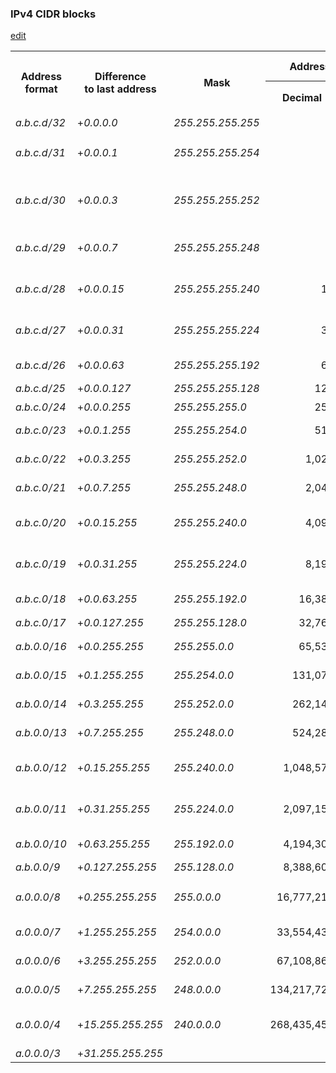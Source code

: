 <div class="mw-heading mw-heading3"><h3 id="IPv4_CIDR_blocks">IPv4 CIDR blocks</h3><span class="mw-editsection">
<a role="button" href="https://en.m.wikipedia.org/w/index.php?title=Classless_Inter-Domain_Routing&amp;action=edit&amp;section=6" title="Edit section: IPv4 CIDR blocks" class="cdx-button cdx-button--size-large cdx-button--fake-button cdx-button--fake-button--enabled cdx-button--icon-only cdx-button--weight-quiet ">
    <span class="minerva-icon minerva-icon--edit"></span>
<span>edit</span>
</a>

</span>

</div>
<table class="wikitable">
<tbody><tr>
<th rowspan="2">Address<br>format
</th>
<th rowspan="2">Difference<br>to last address
</th>
<th rowspan="2">Mask
</th>
<th colspan="2">Addresses
</th>
<th rowspan="2">Relative<br>to class<br>A, B, C
</th>
<th rowspan="2">Restrictions<br>on <i>a</i>, <i>b</i>, <i>c</i> and <i>d</i><br><small>(0..255 unless noted)</small>
</th>
<th rowspan="2">Typical use
</th></tr>
<tr>
<th>Decimal
</th>
<th>2<sup><i>n</i></sup>
</th></tr>
<tr>
<td><i><span class="ipaddr"><span style="padding-right: 1px;">a.b.c.d</span><span style="padding-right: 1px;">/</span><span style="padding-right: 1px;">32</span></span></i>
</td>
<td>+<i><span class="ipaddr"><span style="padding-right: 1px;">0.0.0.0</span></span></i>
</td>
<td><i><span class="ipaddr"><span style="padding-right: 1px;">255.255.255.255</span></span></i>
</td>
<td style="text-align:right;">1
</td>
<td style="text-align:right;">2<sup>0</sup>
</td>
<td style="text-align:right;"><span class="frac"><span class="num">1</span>⁄<span class="den">256</span></span> C
</td>
<td>
</td>
<td>Host route
</td></tr>
<tr>
<td><i><span class="ipaddr"><span style="padding-right: 1px;">a.b.c.d</span><span style="padding-right: 1px;">/</span><span style="padding-right: 1px;">31</span></span></i>
</td>
<td>+<i><span class="ipaddr"><span style="padding-right: 1px;">0.0.0.1</span></span></i>
</td>
<td><i><span class="ipaddr"><span style="padding-right: 1px;">255.255.255.254</span></span></i>
</td>
<td style="text-align:right;">2
</td>
<td style="text-align:right;">2<sup>1</sup>
</td>
<td style="text-align:right;"><link rel="mw-deduplicated-inline-style" href="mw-data:TemplateStyles:r1154941027"><span class="frac"><span class="num">1</span>⁄<span class="den">128</span></span> C
</td>
<td><i>d</i> = 0 ... (2<i>n</i>) ... 254
</td>
<td>Point-to-point links (<link rel="mw-deduplicated-inline-style" href="mw-data:TemplateStyles:r1238218222"><a href="https://en.m.wikipedia.org/wiki/RFC_(identifier)" class="mw-redirect" title="RFC (identifier)">RFC</a>&nbsp;<a rel="nofollow" class="external text" href="https://datatracker.ietf.org/doc/html/rfc3021">3021</a>)
</td></tr>
<tr>
<td><i><span class="ipaddr"><span style="padding-right: 1px;">a.b.c.d</span><span style="padding-right: 1px;">/</span><span style="padding-right: 1px;">30</span></span></i>
</td>
<td>+<i><span class="ipaddr"><span style="padding-right: 1px;">0.0.0.3</span></span></i>
</td>
<td><i><span class="ipaddr"><span style="padding-right: 1px;">255.255.255.252</span></span></i>
</td>
<td style="text-align:right;">4
</td>
<td style="text-align:right;">2<sup>2</sup>
</td>
<td style="text-align:right;"><link rel="mw-deduplicated-inline-style" href="mw-data:TemplateStyles:r1154941027"><span class="frac"><span class="num">1</span>⁄<span class="den">64</span></span> C
</td>
<td><i>d</i> = 0 ... (4<i>n</i>) ... 252
</td>
<td><span class="nowrap">Point-to-point links (glue network)</span>
</td></tr>
<tr>
<td><i><span class="ipaddr"><span style="padding-right: 1px;">a.b.c.d</span><span style="padding-right: 1px;">/</span><span style="padding-right: 1px;">29</span></span></i>
</td>
<td>+<i><span class="ipaddr"><span style="padding-right: 1px;">0.0.0.7</span></span></i>
</td>
<td><i><span class="ipaddr"><span style="padding-right: 1px;">255.255.255.248</span></span></i>
</td>
<td style="text-align:right;">8
</td>
<td style="text-align:right;">2<sup>3</sup>
</td>
<td style="text-align:right;"><link rel="mw-deduplicated-inline-style" href="mw-data:TemplateStyles:r1154941027"><span class="frac"><span class="num">1</span>⁄<span class="den">32</span></span> C
</td>
<td><i>d</i> = 0 ... (8<i>n</i>) ... 248
</td>
<td>Smallest multi-host network
</td></tr>
<tr>
<td><i><span class="ipaddr"><span style="padding-right: 1px;">a.b.c.d</span><span style="padding-right: 1px;">/</span><span style="padding-right: 1px;">28</span></span></i>
</td>
<td>+<i><span class="ipaddr"><span style="padding-right: 1px;">0.0.0.15</span></span></i>
</td>
<td><i><span class="ipaddr"><span style="padding-right: 1px;">255.255.255.240</span></span></i>
</td>
<td style="text-align:right;">16
</td>
<td style="text-align:right;">2<sup>4</sup>
</td>
<td style="text-align:right;"><link rel="mw-deduplicated-inline-style" href="mw-data:TemplateStyles:r1154941027"><span class="frac"><span class="num">1</span>⁄<span class="den">16</span></span> C
</td>
<td><i>d</i> = 0 ... (16<i>n</i>) ... 240
</td>
<td rowspan="3">Small <a href="https://en.m.wikipedia.org/wiki/LAN" class="mw-redirect" title="LAN">LAN</a>
</td></tr>
<tr>
<td><i><span class="ipaddr"><span style="padding-right: 1px;">a.b.c.d</span><span style="padding-right: 1px;">/</span><span style="padding-right: 1px;">27</span></span></i>
</td>
<td>+<i><span class="ipaddr"><span style="padding-right: 1px;">0.0.0.31</span></span></i>
</td>
<td><i><span class="ipaddr"><span style="padding-right: 1px;">255.255.255.224</span></span></i>
</td>
<td style="text-align:right;">32
</td>
<td style="text-align:right;">2<sup>5</sup>
</td>
<td style="text-align:right;"><link rel="mw-deduplicated-inline-style" href="mw-data:TemplateStyles:r1154941027"><span class="frac"><span class="num">1</span>⁄<span class="den">8</span></span> C
</td>
<td><i>d</i> = 0 ... (32<i>n</i>) ... 224
</td></tr>
<tr>
<td><i><span class="ipaddr"><span style="padding-right: 1px;">a.b.c.d</span><span style="padding-right: 1px;">/</span><span style="padding-right: 1px;">26</span></span></i>
</td>
<td>+<i><span class="ipaddr"><span style="padding-right: 1px;">0.0.0.63</span></span></i>
</td>
<td><i><span class="ipaddr"><span style="padding-right: 1px;">255.255.255.192</span></span></i>
</td>
<td style="text-align:right;">64
</td>
<td style="text-align:right;">2<sup>6</sup>
</td>
<td style="text-align:right;"><link rel="mw-deduplicated-inline-style" href="mw-data:TemplateStyles:r1154941027"><span class="frac"><span class="num">1</span>⁄<span class="den">4</span></span> C
</td>
<td><i>d</i> = 0, 64, 128, 192
</td></tr>
<tr>
<td><i><span class="ipaddr"><span style="padding-right: 1px;">a.b.c.d</span><span style="padding-right: 1px;">/</span><span style="padding-right: 1px;">25</span></span></i>
</td>
<td>+<i><span class="ipaddr"><span style="padding-right: 1px;">0.0.0.127</span></span></i>
</td>
<td><i><span class="ipaddr"><span style="padding-right: 1px;">255.255.255.128</span></span></i>
</td>
<td style="text-align:right;">128
</td>
<td style="text-align:right;">2<sup>7</sup>
</td>
<td style="text-align:right;"><link rel="mw-deduplicated-inline-style" href="mw-data:TemplateStyles:r1154941027"><span class="frac"><span class="num">1</span>⁄<span class="den">2</span></span> C
</td>
<td><i>d</i> = 0, 128
</td>
<td rowspan="2">Large <a href="https://en.m.wikipedia.org/wiki/LAN" class="mw-redirect" title="LAN">LAN</a>
</td></tr>
<tr>
<td><i><span class="ipaddr"><span style="padding-right: 1px;">a.b.c.0</span><span style="padding-right: 1px;">/</span><span style="padding-right: 1px;">24</span></span></i>
</td>
<td>+<i><span class="ipaddr"><span style="padding-right: 1px;">0.0.0.255</span></span></i>
</td>
<td><i><span class="ipaddr"><span style="padding-right: 1px;">255.255.255.0</span></span></i>
</td>
<td style="text-align:right;">256
</td>
<td style="text-align:right;">2<sup>8</sup>
</td>
<td style="text-align:right;">1 C
</td>
<td>
</td></tr>
<tr>
<td><i><span class="ipaddr"><span style="padding-right: 1px;">a.b.c.0</span><span style="padding-right: 1px;">/</span><span style="padding-right: 1px;">23</span></span></i>
</td>
<td>+<i><span class="ipaddr"><span style="padding-right: 1px;">0.0.1.255</span></span></i>
</td>
<td><i><span class="ipaddr"><span style="padding-right: 1px;">255.255.254.0</span></span></i>
</td>
<td style="text-align:right;">512
</td>
<td style="text-align:right;">2<sup>9</sup>
</td>
<td style="text-align:right;">2 C
</td>
<td><i>c</i> = 0 ... (2<i>n</i>) ... 254
</td>
<td>
</td></tr>
<tr>
<td><i><span class="ipaddr"><span style="padding-right: 1px;">a.b.c.0</span><span style="padding-right: 1px;">/</span><span style="padding-right: 1px;">22</span></span></i>
</td>
<td>+<i><span class="ipaddr"><span style="padding-right: 1px;">0.0.3.255</span></span></i>
</td>
<td><i><span class="ipaddr"><span style="padding-right: 1px;">255.255.252.0</span></span></i>
</td>
<td style="text-align:right;">1,024
</td>
<td style="text-align:right;">2<sup>10</sup>
</td>
<td style="text-align:right;">4 C
</td>
<td><i>c</i> = 0 ... (4<i>n</i>) ... 252
</td>
<td>Small business
</td></tr>
<tr>
<td><i><span class="ipaddr"><span style="padding-right: 1px;">a.b.c.0</span><span style="padding-right: 1px;">/</span><span style="padding-right: 1px;">21</span></span></i>
</td>
<td>+<i><span class="ipaddr"><span style="padding-right: 1px;">0.0.7.255</span></span></i>
</td>
<td><i><span class="ipaddr"><span style="padding-right: 1px;">255.255.248.0</span></span></i>
</td>
<td style="text-align:right;">2,048
</td>
<td style="text-align:right;">2<sup>11</sup>
</td>
<td style="text-align:right;">8 C
</td>
<td><i>c</i> = 0 ... (8<i>n</i>) ... 248
</td>
<td rowspan="2">Small <a href="https://en.m.wikipedia.org/wiki/ISP" class="mw-redirect" title="ISP">ISP</a>/ large business
</td></tr>
<tr>
<td><i><span class="ipaddr"><span style="padding-right: 1px;">a.b.c.0</span><span style="padding-right: 1px;">/</span><span style="padding-right: 1px;">20</span></span></i>
</td>
<td>+<i><span class="ipaddr"><span style="padding-right: 1px;">0.0.15.255</span></span></i>
</td>
<td><i><span class="ipaddr"><span style="padding-right: 1px;">255.255.240.0</span></span></i>
</td>
<td style="text-align:right;">4,096
</td>
<td style="text-align:right;">2<sup>12</sup>
</td>
<td style="text-align:right;">16 C
</td>
<td><i>c</i> = 0 ... (16<i>n</i>) ... 240
</td></tr>
<tr>
<td><i><span class="ipaddr"><span style="padding-right: 1px;">a.b.c.0</span><span style="padding-right: 1px;">/</span><span style="padding-right: 1px;">19</span></span></i>
</td>
<td>+<i><span class="ipaddr"><span style="padding-right: 1px;">0.0.31.255</span></span></i>
</td>
<td><i><span class="ipaddr"><span style="padding-right: 1px;">255.255.224.0</span></span></i>
</td>
<td style="text-align:right;">8,192
</td>
<td style="text-align:right;">2<sup>13</sup>
</td>
<td style="text-align:right;">32 C
</td>
<td><i>c</i> = 0 ... (32<i>n</i>) ... 224
</td>
<td rowspan="3"><a href="https://en.m.wikipedia.org/wiki/ISP" class="mw-redirect" title="ISP">ISP</a>/ large business
</td></tr>
<tr>
<td><i><span class="ipaddr"><span style="padding-right: 1px;">a.b.c.0</span><span style="padding-right: 1px;">/</span><span style="padding-right: 1px;">18</span></span></i>
</td>
<td>+<i><span class="ipaddr"><span style="padding-right: 1px;">0.0.63.255</span></span></i>
</td>
<td><i><span class="ipaddr"><span style="padding-right: 1px;">255.255.192.0</span></span></i>
</td>
<td style="text-align:right;">16,384
</td>
<td style="text-align:right;">2<sup>14</sup>
</td>
<td style="text-align:right;">64 C
</td>
<td><i>c</i> = 0, 64, 128, 192
</td></tr>
<tr>
<td><i><span class="ipaddr"><span style="padding-right: 1px;">a.b.c.0</span><span style="padding-right: 1px;">/</span><span style="padding-right: 1px;">17</span></span></i>
</td>
<td>+<i><span class="ipaddr"><span style="padding-right: 1px;">0.0.127.255</span></span></i>
</td>
<td><i><span class="ipaddr"><span style="padding-right: 1px;">255.255.128.0</span></span></i>
</td>
<td style="text-align:right;">32,768
</td>
<td style="text-align:right;">2<sup>15</sup>
</td>
<td style="text-align:right;">128 C
</td>
<td><i>c</i> = 0, 128
</td></tr>
<tr>
<td><i><span class="ipaddr"><span style="padding-right: 1px;">a.b.0.0</span><span style="padding-right: 1px;">/</span><span style="padding-right: 1px;">16</span></span></i>
</td>
<td>+<i><span class="ipaddr"><span style="padding-right: 1px;">0.0.255.255</span></span></i>
</td>
<td><i><span class="ipaddr"><span style="padding-right: 1px;">255.255.0.0</span></span></i>
</td>
<td style="text-align:right;">65,536
</td>
<td style="text-align:right;">2<sup>16</sup>
</td>
<td style="text-align:right;">256 C = B
</td>
<td>
</td>
<td>
</td></tr>
<tr>
<td><i><span class="ipaddr"><span style="padding-right: 1px;">a.b.0.0</span><span style="padding-right: 1px;">/</span><span style="padding-right: 1px;">15</span></span></i>
</td>
<td>+<i><span class="ipaddr"><span style="padding-right: 1px;">0.1.255.255</span></span></i>
</td>
<td><i><span class="ipaddr"><span style="padding-right: 1px;">255.254.0.0</span></span></i>
</td>
<td style="text-align:right;">131,072
</td>
<td style="text-align:right;">2<sup>17</sup>
</td>
<td style="text-align:right;">2 B
</td>
<td><i>b</i> = 0 ... (2<i>n</i>) ... 254
</td>
<td>
</td></tr>
<tr>
<td><i><span class="ipaddr"><span style="padding-right: 1px;">a.b.0.0</span><span style="padding-right: 1px;">/</span><span style="padding-right: 1px;">14</span></span></i>
</td>
<td>+<i><span class="ipaddr"><span style="padding-right: 1px;">0.3.255.255</span></span></i>
</td>
<td><i><span class="ipaddr"><span style="padding-right: 1px;">255.252.0.0</span></span></i>
</td>
<td style="text-align:right;">262,144
</td>
<td style="text-align:right;">2<sup>18</sup>
</td>
<td style="text-align:right;">4 B
</td>
<td><i>b</i> = 0 ... (4<i>n</i>) ... 252
</td>
<td>
</td></tr>
<tr>
<td><i><span class="ipaddr"><span style="padding-right: 1px;">a.b.0.0</span><span style="padding-right: 1px;">/</span><span style="padding-right: 1px;">13</span></span></i>
</td>
<td>+<i><span class="ipaddr"><span style="padding-right: 1px;">0.7.255.255</span></span></i>
</td>
<td><i><span class="ipaddr"><span style="padding-right: 1px;">255.248.0.0</span></span></i>
</td>
<td style="text-align:right;">524,288
</td>
<td style="text-align:right;">2<sup>19</sup>
</td>
<td style="text-align:right;">8 B
</td>
<td><i>b</i> = 0 ... (8<i>n</i>) ... 248
</td>
<td>
</td></tr>
<tr>
<td><i><span class="ipaddr"><span style="padding-right: 1px;">a.b.0.0</span><span style="padding-right: 1px;">/</span><span style="padding-right: 1px;">12</span></span></i>
</td>
<td>+<i><span class="ipaddr"><span style="padding-right: 1px;">0.15.255.255</span></span></i>
</td>
<td><i><span class="ipaddr"><span style="padding-right: 1px;">255.240.0.0</span></span></i>
</td>
<td style="text-align:right;">1,048,576
</td>
<td style="text-align:right;">2<sup>20</sup>
</td>
<td style="text-align:right;">16 B
</td>
<td><i>b</i> = 0 ... (16<i>n</i>) ... 240
</td>
<td>
</td></tr>
<tr>
<td><i><span class="ipaddr"><span style="padding-right: 1px;">a.b.0.0</span><span style="padding-right: 1px;">/</span><span style="padding-right: 1px;">11</span></span></i>
</td>
<td>+<i><span class="ipaddr"><span style="padding-right: 1px;">0.31.255.255</span></span></i>
</td>
<td><i><span class="ipaddr"><span style="padding-right: 1px;">255.224.0.0</span></span></i>
</td>
<td style="text-align:right;">2,097,152
</td>
<td style="text-align:right;">2<sup>21</sup>
</td>
<td style="text-align:right;">32 B
</td>
<td><i>b</i> = 0 ... (32<i>n</i>) ... 224
</td>
<td>
</td></tr>
<tr>
<td><i><span class="ipaddr"><span style="padding-right: 1px;">a.b.0.0</span><span style="padding-right: 1px;">/</span><span style="padding-right: 1px;">10</span></span></i>
</td>
<td>+<i><span class="ipaddr"><span style="padding-right: 1px;">0.63.255.255</span></span></i>
</td>
<td><i><span class="ipaddr"><span style="padding-right: 1px;">255.192.0.0</span></span></i>
</td>
<td style="text-align:right;">4,194,304
</td>
<td style="text-align:right;">2<sup>22</sup>
</td>
<td style="text-align:right;">64 B
</td>
<td><i>b</i> = 0, 64, 128, 192
</td>
<td>
</td></tr>
<tr>
<td><i><span class="ipaddr"><span style="padding-right: 1px;">a.b.0.0</span><span style="padding-right: 1px;">/</span><span style="padding-right: 1px;">9</span></span></i>
</td>
<td>+<i><span class="ipaddr"><span style="padding-right: 1px;">0.127.255.255</span></span></i>
</td>
<td><i><span class="ipaddr"><span style="padding-right: 1px;">255.128.0.0</span></span></i>
</td>
<td style="text-align:right;">8,388,608
</td>
<td style="text-align:right;">2<sup>23</sup>
</td>
<td style="text-align:right;">128 B
</td>
<td><i>b</i> = 0, 128
</td>
<td>
</td></tr>
<tr>
<td><i><span class="ipaddr"><span style="padding-right: 1px;">a.0.0.0</span><span style="padding-right: 1px;">/</span><span style="padding-right: 1px;">8</span></span></i>
</td>
<td>+<i><span class="ipaddr"><span style="padding-right: 1px;">0.255.255.255</span></span></i>
</td>
<td><i><span class="ipaddr"><span style="padding-right: 1px;">255.0.0.0</span></span></i>
</td>
<td style="text-align:right;">16,777,216
</td>
<td style="text-align:right;">2<sup>24</sup>
</td>
<td style="text-align:right;">256 B = A
</td>
<td>
</td>
<td>Largest <a href="https://en.m.wikipedia.org/wiki/IANA" class="mw-redirect" title="IANA">IANA</a> block allocation
</td></tr>
<tr>
<td><i><span class="ipaddr"><span style="padding-right: 1px;">a.0.0.0</span><span style="padding-right: 1px;">/</span><span style="padding-right: 1px;">7</span></span></i>
</td>
<td>+<i><span class="ipaddr"><span style="padding-right: 1px;">1.255.255.255</span></span></i>
</td>
<td><i><span class="ipaddr"><span style="padding-right: 1px;">254.0.0.0</span></span></i>
</td>
<td style="text-align:right;">33,554,432
</td>
<td style="text-align:right;">2<sup>25</sup>
</td>
<td style="text-align:right;">2 A
</td>
<td><i>a</i> = 0 ... (2<i>n</i>) ... 254
</td>
<td>
</td></tr>
<tr>
<td><i><span class="ipaddr"><span style="padding-right: 1px;">a.0.0.0</span><span style="padding-right: 1px;">/</span><span style="padding-right: 1px;">6</span></span></i>
</td>
<td>+<i><span class="ipaddr"><span style="padding-right: 1px;">3.255.255.255</span></span></i>
</td>
<td><i><span class="ipaddr"><span style="padding-right: 1px;">252.0.0.0</span></span></i>
</td>
<td style="text-align:right;">67,108,864
</td>
<td style="text-align:right;">2<sup>26</sup>
</td>
<td style="text-align:right;">4 A
</td>
<td><i>a</i> = 0 ... (4<i>n</i>) ... 252
</td>
<td>
</td></tr>
<tr>
<td><i><span class="ipaddr"><span style="padding-right: 1px;">a.0.0.0</span><span style="padding-right: 1px;">/</span><span style="padding-right: 1px;">5</span></span></i>
</td>
<td>+<i><span class="ipaddr"><span style="padding-right: 1px;">7.255.255.255</span></span></i>
</td>
<td><i><span class="ipaddr"><span style="padding-right: 1px;">248.0.0.0</span></span></i>
</td>
<td style="text-align:right;">134,217,728
</td>
<td style="text-align:right;">2<sup>27</sup>
</td>
<td style="text-align:right;">8 A
</td>
<td><i>a</i> = 0 ... (8<i>n</i>) ... 248
</td>
<td>
</td></tr>
<tr>
<td><i><span class="ipaddr"><span style="padding-right: 1px;">a.0.0.0</span><span style="padding-right: 1px;">/</span><span style="padding-right: 1px;">4</span></span></i>
</td>
<td>+<i><span class="ipaddr"><span style="padding-right: 1px;">15.255.255.255</span></span></i>
</td>
<td><i><span class="ipaddr"><span style="padding-right: 1px;">240.0.0.0</span></span></i>
</td>
<td style="text-align:right;">268,435,456
</td>
<td style="text-align:right;">2<sup>28</sup>
</td>
<td style="text-align:right;">16 A
</td>
<td><i>a</i> = 0 ... (16<i>n</i>) ... 240
</td>
<td>
</td></tr>
<tr>
<td><i><span class="ipaddr"><span style="padding-right: 1px;">a.0.0.0</span><span style="padding-right: 1px;">/</span><span style="padding-right: 1px;">3</span></span></i>
</td>
<td>+<i><span class="ipaddr"><span style="padding-right: 1px;">31.255.255.255</span></span></i>
</td>
<td><i><span class="ipaddr"><span s
